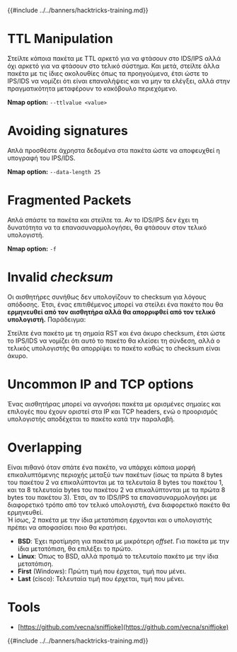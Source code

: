 {{#include ../../banners/hacktricks-training.md}}

# **TTL Manipulation**

Στείλτε κάποια πακέτα με TTL αρκετό για να φτάσουν στο IDS/IPS αλλά όχι αρκετό για να φτάσουν στο τελικό σύστημα. Και μετά, στείλτε άλλα πακέτα με τις ίδιες ακολουθίες όπως τα προηγούμενα, έτσι ώστε το IPS/IDS να νομίζει ότι είναι επαναλήψεις και να μην τα ελέγξει, αλλά στην πραγματικότητα μεταφέρουν το κακόβουλο περιεχόμενο.

**Nmap option:** `--ttlvalue <value>`

# Avoiding signatures

Απλά προσθέστε άχρηστα δεδομένα στα πακέτα ώστε να αποφευχθεί η υπογραφή του IPS/IDS.

**Nmap option:** `--data-length 25`

# **Fragmented Packets**

Απλά σπάστε τα πακέτα και στείλτε τα. Αν το IDS/IPS δεν έχει τη δυνατότητα να τα επανασυναρμολογήσει, θα φτάσουν στον τελικό υπολογιστή.

**Nmap option:** `-f`

# **Invalid** _**checksum**_

Οι αισθητήρες συνήθως δεν υπολογίζουν το checksum για λόγους απόδοσης. Έτσι, ένας επιτιθέμενος μπορεί να στείλει ένα πακέτο που θα **ερμηνευθεί από τον αισθητήρα αλλά θα απορριφθεί από τον τελικό υπολογιστή.** Παράδειγμα:

Στείλτε ένα πακέτο με τη σημαία RST και ένα άκυρο checksum, έτσι ώστε το IPS/IDS να νομίζει ότι αυτό το πακέτο θα κλείσει τη σύνδεση, αλλά ο τελικός υπολογιστής θα απορρίψει το πακέτο καθώς το checksum είναι άκυρο.

# **Uncommon IP and TCP options**

Ένας αισθητήρας μπορεί να αγνοήσει πακέτα με ορισμένες σημαίες και επιλογές που έχουν οριστεί στα IP και TCP headers, ενώ ο προορισμός υπολογιστής αποδέχεται το πακέτο κατά την παραλαβή.

# **Overlapping**

Είναι πιθανό όταν σπάτε ένα πακέτο, να υπάρχει κάποια μορφή επικαλυπτόμενης περιοχής μεταξύ των πακέτων (ίσως τα πρώτα 8 bytes του πακέτου 2 να επικαλύπτονται με τα τελευταία 8 bytes του πακέτου 1, και τα 8 τελευταία bytes του πακέτου 2 να επικαλύπτονται με τα πρώτα 8 bytes του πακέτου 3). Έτσι, αν το IDS/IPS τα επανασυναρμολογήσει με διαφορετικό τρόπο από τον τελικό υπολογιστή, ένα διαφορετικό πακέτο θα ερμηνευθεί.\
Ή ίσως, 2 πακέτα με την ίδια μετατόπιση έρχονται και ο υπολογιστής πρέπει να αποφασίσει ποιο θα κρατήσει.

- **BSD**: Έχει προτίμηση για πακέτα με μικρότερη _offset_. Για πακέτα με την ίδια μετατόπιση, θα επιλέξει το πρώτο.
- **Linux**: Όπως το BSD, αλλά προτιμά το τελευταίο πακέτο με την ίδια μετατόπιση.
- **First** (Windows): Πρώτη τιμή που έρχεται, τιμή που μένει.
- **Last** (cisco): Τελευταία τιμή που έρχεται, τιμή που μένει.

# Tools

- [https://github.com/vecna/sniffjoke](https://github.com/vecna/sniffjoke)

{{#include ../../banners/hacktricks-training.md}}
